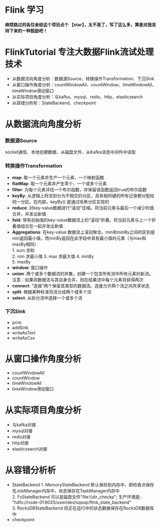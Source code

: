 # Flink 学习
#### 麻烦路过的各位亲给这个项目点个 【star】，太不易了，写了这么多，算是对我坚持下来的一种鼓励吧！
  
  
  
  
# FlinkTutorial **专注大数据Flink流试处理**技术
- 从数据流向角度分析：数据源Source、转换操作Transformation、下沉Sink 
- 从窗口操作角度分析：countWindowAll、countWindow、timeWindowAll、timeWindow滑动窗口 
- 从实际项目角度分析：与kafka、mysql、redis、http、elasticsearch 
- 从容错分析析：StateBackend、checkpoint 

# 从数据流向角度分析
### 数据源Source
socket通信、本地创建数据、从磁盘文件、从Kafka消息中间件中读取

### 转换操作Transformation
- **map**: 取一个元素并生产一个元素，一个映射函数
- **flatMap**: 取一个元素并产生零个、一个或多个元素
- **filter**: 为每个元素评估一个布尔函数，并保留该函数返回true的布尔函数
- **keyBy**: 从逻辑上将流划分为不相交的分区，具有相同键的所有记录都分配给同一分区。在内部，keyBy() 是通过哈希分区实现的
- **reduce**: 对key-value数据进行“滚动”压缩。将当前元素与最后一个减少的值合并，并发出新值
- **fold**: 带有初始值的key-value数据流上的“滚动”折叠。将当前元素与上一个折叠值组合在一起并发出新值
- **Aggregations**: 在key-value 数据流上滚动聚合。min和minBy之间的区别是min返回最小值，而minBy返回在此字段中具有最小值的元素（与max和maxBy相同）   
       1. sum 求和  
       2. min 求最小值
       3. max 求最大值 
       4. minBy  
       5. maxBy  
- **window**: 窗口操作
- **union**: 两个或多个数据流的并集，创建一个包含所有流中所有元素的新流。注意：如果将数据流与其自身合并，则在结果流中每个元素将获得两次
- **connect**: “连接”两个保留其类型的数据流。连接允许两个流之间共享状态
- **split**: 根据某种标准将流分成两个或多个流
- **select**: 从拆分流中选择一个或多个流


### 下沉Sink
- print
- addSink
- writeAsText
- writeAsCsv


# 从窗口操作角度分析
- countWindowAll
- countWindow
- timeWindowAll
- timeWindow滑动窗口 


# 从实际项目角度分析
- 与kafka对接
- mysql对接
- redis对接
- http对接
- elasticsearch对接


# 从容错分析析
- StateBackend
       1. MemoryStateBackend 默认保存到内存中，即检查点保存在JobManager内存中，状态保存在TaskManager内存中  
       2. FsStateBackend 可以是磁盘文件"file:\\\dir_checkp"; 生产环境是: "hdfs://node-01:8020/user/dev/sqoop/flink_state_backend"  
       3. RocksDBStateBackend 将正在运行中的状态数据保存在RocksDB数据库中    
- checkpoint





